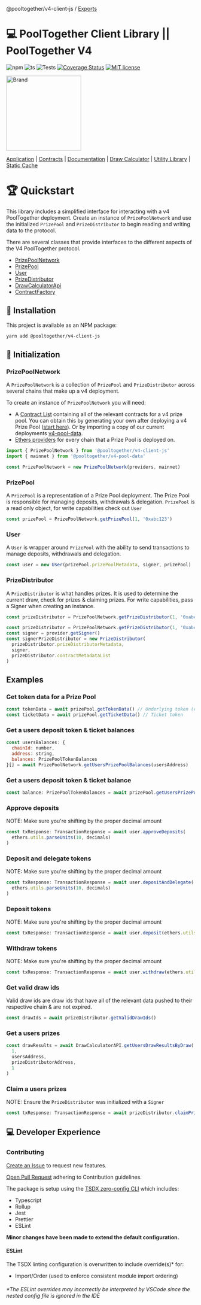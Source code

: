 @pooltogether/v4-client-js / [Exports](modules.md)

# 💻 PoolTogether Client Library || PoolTogether V4

![npm](https://img.shields.io/npm/v/@pooltogether/v4-client-js)
![ts](https://badgen.net/badge/-/TypeScript?icon=typescript&label&labelColor=blue&color=555555)
![Tests](https://github.com/pooltogether/v4-client-js/actions/workflows/main.yml/badge.svg)
[![Coverage Status](https://coveralls.io/repos/github/pooltogether/v4-client-js/badge.svg?branch=main)](https://coveralls.io/github/pooltogether/v4-client-js?branch=main)
[![MIT license](https://img.shields.io/npm/l/@pooltogether/v4-client-js)](https://img.shields.io/npm/l/@pooltogether/v4-client-js)

<img src="https://github.com/pooltogether/pooltogether--brand-assets/blob/977e03604c49c63314450b5d432fe57d34747c66/logo/pooltogether-logo--purple-gradient.png?raw=true" alt="Brand" width="200"/>

[Application](https://app.pooltogether.com/) | [Contracts](https://github.com/pooltogether/v4-core) | [Documentation](https://v4.docs.pooltogether.com/) | [Draw Calculator](https://github.com/pooltogether/draw-calculator-cli) | [Utility Library](https://github.com/pooltogether/v4-utils-js) | [Static Cache](https://github.com/pooltogether/v4-draw-results)

# 🏆 Quickstart

This library includes a simplified interface for interacting with a v4 PoolTogether deployment. Create an instance of `PrizePoolNetwork` and use the initialized `PrizePool` and `PrizeDistributor` to begin reading and writing data to the protocol.

There are several classes that provide interfaces to the different aspects of the V4 PoolTogether protocol.

- [PrizePoolNetwork](./classes/PrizePoolNetwork.md)
- [PrizePool](./classes/PrizePool.md)
- [User](./classes/User.md)
- [PrizeDistributor](./classes/PrizeDistributor.md)
- [DrawCalculatorApi](./classes/DrawCalculatorApi.md)
- [ContractFactory](./classes/ContractFactory.md)

## 💾 Installation

This project is available as an NPM package:

```bash
yarn add @pooltogether/v4-client-js
```

## 🌱 Initialization

### PrizePoolNetwork

A `PrizePoolNetwork` is a collection of `PrizePool` and `PrizeDistributor` across several chains that make up a v4 deployment.

To create an instance of `PrizePoolNetwork` you will need:

- A [Contract List](https://github.com/pooltogether/contract-list-schema) containing all of the relevant contracts for a v4 prize pool. You can obtain this by generating your own after deploying a v4 Prize Pool ([start here](https://github.com/pooltogether/v4-core)). Or by importing a copy of our current deployments [v4-pool-data](https://www.npmjs.com/package/@pooltogether/v4-pool-data).
- [Ethers providers](https://docs.ethers.io/v5/api/providers/) for every chain that a Prize Pool is deployed on.

```js
import { PrizePoolNetwork } from '@pooltogether/v4-client-js'
import { mainnet } from '@pooltogether/v4-pool-data'

const PrizePoolNetwork = new PrizePoolNetwork(providers, mainnet)
```

### PrizePool

A `PrizePool` is a representation of a Prize Pool deployment. The Prize Pool is responsible for managing deposits, withdrawals & delegation. `PrizePool` is a read only object, for write capabilities check out `User`

```js
const prizePool = PrizePoolNetwork.getPrizePool(1, '0xabc123')
```

### User

A `User` is wrapper around `PrizePool` with the ability to send transactions to manage deposits, withdrawals and delegation.

```js
const user = new User(prizePool.prizePoolMetadata, signer, prizePool)
```

### PrizeDistributor

A `PrizeDistributor` is what handles prizes. It is used to determine the current draw, check for prizes & claiming prizes. For write capabilities, pass a Signer when creating an instance.

```js
const prizeDistributor = PrizePoolNetwork.getPrizeDistributor(1, '0xabc123')
```

```js
const prizeDistributor = PrizePoolNetwork.getPrizeDistributor(1, '0xabc123')
const signer = provider.getSigner()
const signerPrizeDistributor = new PrizeDistributor(
  prizeDistributor.prizeDistributorMetadata,
  signer,
  prizeDistributor.contractMetadataList
)
```

## Examples

### Get token data for a Prize Pool

```js
const tokenData = await prizePool.getTokenData() // Underlying token (ex. USDC)
const ticketData = await prizePool.getTicketData() // Ticket token
```

### Get a users deposit token & ticket balances

```js
const usersBalances: {
  chainId: number,
  address: string,
  balances: PrizePoolTokenBalances
}[] = await PrizePoolNetwork.getUsersPrizePoolBalances(usersAddress)
```

### Get a users deposit token & ticket balance

```js
const balance: PrizePoolTokenBalances = await prizePool.getUsersPrizePoolBalances(usersAddress)
```

### Approve deposits

NOTE: Make sure you're shifting by the proper decimal amount

```js
const txResponse: TransactionResponse = await user.approveDeposits(
  ethers.utils.parseUnits(10, decimals)
)
```

### Deposit and delegate tokens

NOTE: Make sure you're shifting by the proper decimal amount

```js
const txResponse: TransactionResponse = await user.depositAndDelegate(
  ethers.utils.parseUnits(10, decimals)
)
```

### Deposit tokens

NOTE: Make sure you're shifting by the proper decimal amount

```js
const txResponse: TransactionResponse = await user.deposit(ethers.utils.parseUnits(10, decimals))
```

### Withdraw tokens

NOTE: Make sure you're shifting by the proper decimal amount

```js
const txResponse: TransactionResponse = await user.withdraw(ethers.utils.parseUnits(10, decimals))
```

### Get valid draw ids

Valid draw ids are draw ids that have all of the relevant data pushed to their respective chain & are not expired.

```js
const drawIds = await prizeDistributor.getValidDrawIds()
```

### Get a users prizes

```js
const drawResults = await DrawCalculatorAPI.getUsersDrawResultsByDraw(
  1,
  usersAddress,
  prizeDistributorAddress,
  1
)
```

### Claim a users prizes

NOTE: Ensure the `PrizeDistributor` was initialized with a `Signer`

```js
const txResponse: TransactionResponse = await prizeDistributor.claimPrizesByDraw(1)
```

## 💻 Developer Experience

### Contributing

[Create an Issue](https://github.com/pooltogether/v4-utils-js/issues) to request new features.

[Open Pull Request](#) adhering to Contribution guidelines.

The package is setup using the [TSDX zero-config CLI](https://tsdx.io/) which includes:

- Typescript
- Rollup
- Jest
- Prettier
- ESLint

**Minor changes have been made to extend the default configuration.**

#### ESLint

The TSDX linting configuration is overwritten to include override(s)\* for:

- Import/Order (used to enforce consistent module import ordering)

###### \*The ESLint overrides may incorrectly be interpreted by VSCode since the nested config file is ignored in the IDE

